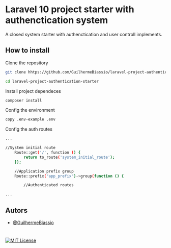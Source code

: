 
# Laravel 10 project starter with authenctication system

A closed system starter with authenctication and user controll implements.




## How to install

Clone the repository

```bash
git clone hhtps://github.com/GuilhermeBiassio/laravel-project-authentication-starter

cd laravel-project-authentication-starter
```

Install project dependeces

```bash
composer install
```

Config the environment

```bash
copy .env-example .env
```

Config the auth routes

```bash
...

//System initial route
    Route::get('/', function () {
        return to_route('system_initial_route');
    });

    //Application prefix group 
    Route::prefix("app_prefix")->group(function () {

        //Authenticated routes

...
```






    
## Autors

- [@GuilhermeBiassio](https://www.github.com/GuilhermeBiassio)


#

[![MIT License](https://img.shields.io/badge/License-MIT-green.svg)](https://choosealicense.com/licenses/mit/)


